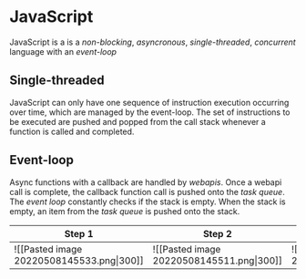 # JavaScript
JavaScript is a is a *non-blocking*, *asyncronous*, *single-threaded*, *concurrent* language with an *event-loop*


## Single-threaded
JavaScript can only have one sequence of instruction execution occurring over time, which are managed by the event-loop.
The set of instructions to be executed are pushed and popped from the call stack whenever a function is called and completed.


## Event-loop
Async functions with a callback are handled by *webapis*.
Once a webapi call is complete, the callback function call is pushed onto the *task queue*.
The *event loop* constantly checks if the stack is empty.
When the stack is empty, an item from the *task queue* is pushed onto the stack.

| Step 1                                    | Step 2                                    | Step 3                                          |
| ----------------------------------------- | ----------------------------------------- | ----------------------------------------- |
| ![[Pasted image 20220508145533.png\|300]] | ![[Pasted image 20220508145511.png\|300]] | ![[Pasted image 20220508145557.png\|300]] |



